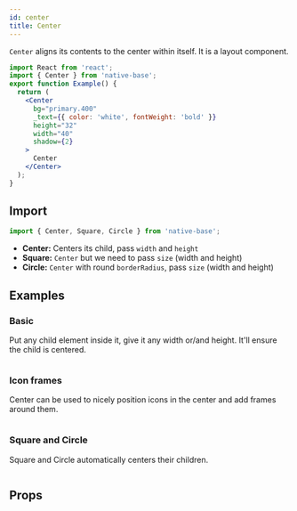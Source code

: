 ```yaml
---
id: center
title: Center
---
```


`Center` aligns its contents to the center within itself. It is a layout component.

```jsx isShowcase
import React from 'react';
import { Center } from 'native-base';
export function Example() {
  return (
    <Center
      bg="primary.400"
      _text={{ color: 'white', fontWeight: 'bold' }}
      height="32"
      width="40"
      shadow={2}
    >
      Center
    </Center>
  );
}
```

## Import

```jsx
import { Center, Square, Circle } from 'native-base';
```

- **Center:** Centers its child, pass `width` and `height`
- **Square:** `Center` but we need to pass `size` (width and height)
- **Circle:** `Center` with round `borderRadius`, pass `size` (width and height)

## Examples

### Basic

Put any child element inside it, give it any width or/and height. It'll ensure the child is centered.

```ComponentSnackPlayer path=components,composites,Center,Basic.tsx

```

### Icon frames

Center can be used to nicely position icons in the center and add frames around them.

```ComponentSnackPlayer path=components,composites,Center,WithIcons.tsx

```

### Square and Circle

Square and Circle automatically centers their children.

```ComponentSnackPlayer path=components,composites,Center,SquareCircle.tsx

```

## Props

```ComponentPropTable path=composites,Center,Center.tsx

```
